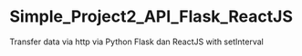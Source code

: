 # Simple_Project2_API_Flask_ReactJS
Transfer data via http via Python Flask dan ReactJS with setInterval 
